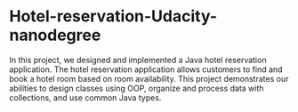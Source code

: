 # Hotel-reservation-Udacity-nanodegree
In this project, we designed and implemented a Java hotel reservation application. The hotel reservation application allows customers to find and book a hotel room based on room availability. This project demonstrates our abilities to design classes using OOP, organize and process data with collections, and use common Java types.
